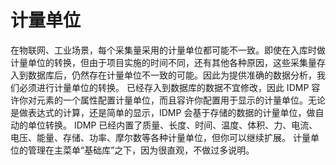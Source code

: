 # 计量单位

在物联网、工业场景，每个采集量采用的计量单位都可能不一致。即使在入库时做计量单位的转换，但由于项目实施的时间不同，还有其他各种原因，这些采集量存入到数据库后，仍然存在计量单位不一致的可能。因此为提供准确的数据分析，我们必须进行计量单位的转换。
已经存入到数据库的数据不宜修改，因此 IDMP 容许你对元素的一个属性配置计量单位，而且容许你配置用于显示的计量单位。无论是做表达式的计算，还是简单的显示，IDMP 会基于存储的数据的计量单位，做自动的单位转换。
IDMP 已经内置了质量、长度、时间、温度、体积、力、电流、电压、能量、存储、功率、摩尔数等各种计量单位，但你可以继续扩展。
计量单位的管理在主菜单“基础库”之下，因为很直观，不做过多说明。
